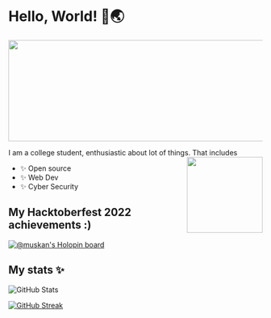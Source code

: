 # Hello, World! :wave::earth_asia:
<p align="center">
  <img width="1000" height="200" src="https://user-images.githubusercontent.com/106529748/198833378-85fdcb90-96f2-4768-aa11-6905850550d3.png">
</p>


I am a college student, enthusiastic about lot of things. That includes 
<img align="right" width="150" height="150" src="https://media.giphy.com/media/M9gbBd9nbDrOTu1Mqx/giphy.gif">
-  :sparkles: Open source
-  :sparkles: Web Dev  
-  :sparkles: Cyber Security 
                                     
   
   
   
   
   
   
## My Hacktoberfest 2022 achievements :)









<!--- 👋 Hi, I’m @Radiosnack
- 👀 I’m interested in ...
- 🌱 I’m currently learning ...
- 💞️ I’m looking to collaborate on ...
- 📫 How to reach me ...--->



[![@muskan's Holopin board](https://holopin.me/muskan)](https://holopin.io/@muskan)


## My stats ✨ 
  
  ![GitHub Stats](https://github-readme-stats.vercel.app/api?username=Radiosnack&theme=radical)


  [![GitHub Streak](https://streak-stats.demolab.com/?user=Radiosnack&theme=radical)](https://git.io/streak-stats)



<!---
Radiosnack/Radiosnack is a ✨ special ✨ repository because its `README.md` (this file) appears on your GitHub profile.
You can click the Preview link to take a look at your changes.
--->
